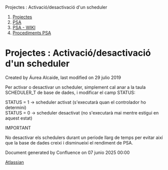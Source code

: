 Projectes : Activació/desactivació d'un scheduler  

1.  [Projectes](index.md)
2.  [PSA](PSA_24216342.md)
3.  [PSA - WIKI](PSA---WIKI_24216306.md)
4.  [Procediments PSA](Procediments-PSA_24216373.md)

Projectes : Activació/desactivació d'un scheduler
=================================================

Created by Áurea Alcaide, last modified on 29 julio 2019

Per activar o desactivar un scheduler, simplement cal anar a la taula SCHEDULER\_T de base de dades, i modificar el camp STATUS:

STATUS = 1 -> scheduler activat (s'executarà quan el controlador ho determini)  
STATUS = 0 -> scheduler desactivat (no s'executarà mai mentre estigui en aquest estat)

IMPORTANT

No desactivar els schedulers durant un període llarg de temps per evitar així que la base de dades creixi i disminueixi el rendiment de PSA.

  

  

  

  

  

Document generated by Confluence on 07 junio 2025 00:00

[Atlassian](http://www.atlassian.com/)